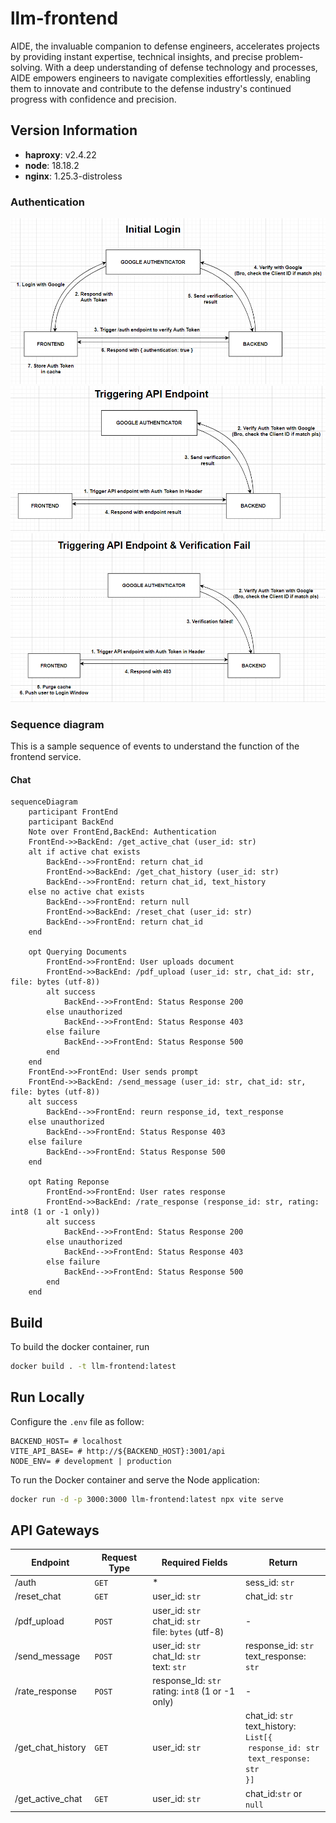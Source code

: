 # llm-frontend

AIDE, the invaluable companion to defense engineers, accelerates projects by providing instant expertise, technical insights, and precise problem-solving. With a deep understanding of defense technology and processes, AIDE empowers engineers to navigate complexities effortlessly, enabling them to innovate and contribute to the defense industry's continued progress with confidence and precision.

## Version Information

- **haproxy**: v2.4.22
- **node**: 18.18.2
- **nginx**: 1.25.3-distroless

### Authentication

![Alt text](./docs/authentication/login.PNG "a title")
![Alt text](./docs/authentication/trigger_endpoint.PNG "a title")
![Alt text](./docs/authentication/verification_fail.PNG "a title")

### Sequence diagram

This is a sample sequence of events to understand the function of the frontend service.

#### Chat

```mermaid
sequenceDiagram
    participant FrontEnd
    participant BackEnd
    Note over FrontEnd,BackEnd: Authentication
    FrontEnd->>BackEnd: /get_active_chat (user_id: str)
    alt if active chat exists
        BackEnd-->>FrontEnd: return chat_id
        FrontEnd->>BackEnd: /get_chat_history (user_id: str)
        BackEnd-->>FrontEnd: return chat_id, text_history
    else no active chat exists
        BackEnd-->>FrontEnd: return null
        FrontEnd->>BackEnd: /reset_chat (user_id: str)
        BackEnd-->>FrontEnd: return chat_id
    end

    opt Querying Documents
        FrontEnd->>FrontEnd: User uploads document
        FrontEnd->>BackEnd: /pdf_upload (user_id: str, chat_id: str, file: bytes (utf-8))
        alt success
            BackEnd-->>FrontEnd: Status Response 200
        else unauthorized
            BackEnd-->>FrontEnd: Status Response 403
        else failure
            BackEnd-->>FrontEnd: Status Response 500
        end
    end
    FrontEnd->>FrontEnd: User sends prompt
    FrontEnd->>BackEnd: /send_message (user_id: str, chat_id: str, file: bytes (utf-8))
    alt success
        BackEnd-->>FrontEnd: reurn response_id, text_response
    else unauthorized
        BackEnd-->>FrontEnd: Status Response 403
    else failure
        BackEnd-->>FrontEnd: Status Response 500
    end

    opt Rating Reponse
        FrontEnd->>FrontEnd: User rates response
        FrontEnd->>BackEnd: /rate_response (response_id: str, rating: int8 (1 or -1 only))
        alt success
            BackEnd-->>FrontEnd: Status Response 200
        else unauthorized
            BackEnd-->>FrontEnd: Status Response 403
        else failure
            BackEnd-->>FrontEnd: Status Response 500
        end
    end

```

## Build

To build the docker container, run

```bash
docker build . -t llm-frontend:latest
```

## Run Locally

Configure the `.env` file as follow:

```
BACKEND_HOST= # localhost
VITE_API_BASE= # http://${BACKEND_HOST}:3001/api
NODE_ENV= # development | production
```

To run the Docker container and serve the Node application:

```sh
docker run -d -p 3000:3000 llm-frontend:latest npx vite serve
```

## API Gateways

| Endpoint          | Request Type | Required Fields                                           | Return                                                                                                     |
| ----------------- | ------------ | --------------------------------------------------------- | ---------------------------------------------------------------------------------------------------------- |
| /auth             | `GET`        | \*                                                        | sess_id: `str`                                                                                             |
| /reset_chat       | `GET`        | user_id: `str`                                            | chat_id: `str`                                                                                             |
| /pdf_upload       | `POST`       | user_id: `str`<br>chat_id: `str`<br>file: `bytes` (utf-8) | -                                                                                                          |
| /send_message     | `POST`       | user_id: `str`<br>chat_Id: `str`<br>text: `str`           | response_id: `str`<br>text_response: `str`                                                                 |
| /rate_response    | `POST`       | response_Id: `str`<br>rating: `int8` (1 or -1 only)       | -                                                                                                          |
| /get_chat_history | `GET`        | user_id: `str`                                            | chat_id: `str`<br>text_history: `List[{`<br>&nbsp;`response_id: str`<br>&nbsp;`text_response: str`<br>`}]` |
| /get_active_chat  | `GET`        | user_id: `str`                                            | chat_id:`str` or `null`                                                                                    |
